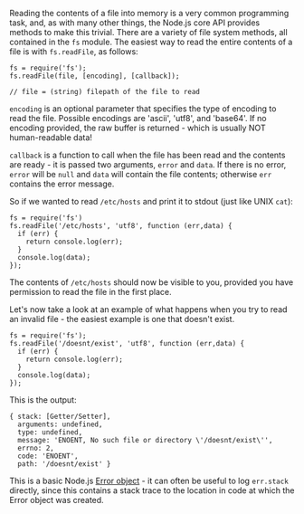Reading the contents of a file into memory is a very common programming task, and, as with many other things, the Node.js core API provides methods to make this trivial.  There are a variety of file system methods, all contained in the `fs` module.  The easiest way to read the entire contents of a file is with `fs.readFile`, as follows:

    fs = require('fs');
    fs.readFile(file, [encoding], [callback]);

    // file = (string) filepath of the file to read

`encoding` is an optional parameter that specifies the type of encoding to read the file. Possible encodings are 'ascii', 'utf8', and 'base64'. If no encoding provided, the raw buffer is returned - which is usually NOT human-readable data!

`callback` is a function to call when the file has been read and the contents are ready - it is passed two arguments, `error` and `data`.  If there is no error, `error` will be `null` and `data` will contain the file contents; otherwise `err` contains the error message.

So if we wanted to read `/etc/hosts` and print it to stdout (just like UNIX `cat`):

    fs = require('fs')
    fs.readFile('/etc/hosts', 'utf8', function (err,data) {
      if (err) {
        return console.log(err);
      }
      console.log(data);
    });

The contents of `/etc/hosts` should now be visible to you, provided you have permission to read the file in the first place.

Let's now take a look at an example of what happens when you try to read an invalid file - the easiest example is one that doesn't exist.

    fs = require('fs');
    fs.readFile('/doesnt/exist', 'utf8', function (err,data) {
      if (err) {
        return console.log(err);
      }
      console.log(data);
    });

This is the output:

    { stack: [Getter/Setter],
      arguments: undefined,
      type: undefined,
      message: 'ENOENT, No such file or directory \'/doesnt/exist\'',
      errno: 2,
      code: 'ENOENT',
      path: '/doesnt/exist' }

This is a basic Node.js [Error object](/what-is-the-error-object) - it can often be useful to log `err.stack` directly, since this contains a stack trace to the location in code at which the Error object was created.
